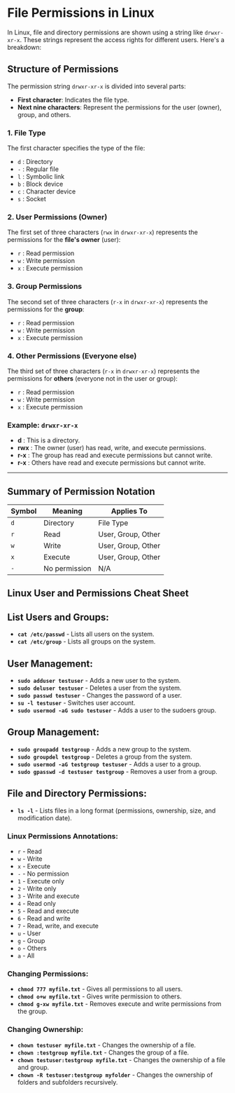 # File Permissions in Linux

In Linux, file and directory permissions are shown using a string like `drwxr-xr-x`. These strings represent the access rights for different users. Here's a breakdown:

## Structure of Permissions

The permission string `drwxr-xr-x` is divided into several parts:

- **First character**: Indicates the file type.
- **Next nine characters**: Represent the permissions for the user (owner), group, and others.

### 1. **File Type**
The first character specifies the type of the file:

- `d` : Directory
- `-` : Regular file
- `l` : Symbolic link
- `b` : Block device
- `c` : Character device
- `s` : Socket

### 2. **User Permissions (Owner)**
The first set of three characters (`rwx` in `drwxr-xr-x`) represents the permissions for the **file's owner** (user):

- `r` : Read permission
- `w` : Write permission
- `x` : Execute permission

### 3. **Group Permissions**
The second set of three characters (`r-x` in `drwxr-xr-x`) represents the permissions for the **group**:

- `r` : Read permission
- `w` : Write permission
- `x` : Execute permission

### 4. **Other Permissions (Everyone else)**
The third set of three characters (`r-x` in `drwxr-xr-x`) represents the permissions for **others** (everyone not in the user or group):

- `r` : Read permission
- `w` : Write permission
- `x` : Execute permission

### Example: `drwxr-xr-x`

- **d** : This is a directory.
- **rwx** : The owner (user) has read, write, and execute permissions.
- **r-x** : The group has read and execute permissions but cannot write.
- **r-x** : Others have read and execute permissions but cannot write.

---

## Summary of Permission Notation

| Symbol | Meaning  | Applies To |
|--------|----------|------------|
| `d`    | Directory| File Type  |
| `r`    | Read     | User, Group, Other |
| `w`    | Write    | User, Group, Other |
| `x`    | Execute  | User, Group, Other |
| `-`    | No permission | N/A     |


## Linux User and Permissions Cheat Sheet

## List Users and Groups:

* **`cat /etc/passwd`** - Lists all users on the system.
* **`cat /etc/group`** - Lists all groups on the system.

## User Management:

* **`sudo adduser testuser`** - Adds a new user to the system.
* **`sudo deluser testuser`** - Deletes a user from the system.
* **`sudo passwd testuser`** - Changes the password of a user.
* **`su -l testuser`** - Switches user account.
* **`sudo usermod -aG sudo testuser`** - Adds a user to the sudoers group.

## Group Management:

* **`sudo groupadd testgroup`** - Adds a new group to the system.
* **`sudo groupdel testgroup`** - Deletes a group from the system.
* **`sudo usermod -aG testgroup testuser`** - Adds a user to a group.
* **`sudo gpasswd -d testuser testgroup`** - Removes a user from a group.

## File and Directory Permissions:

* **`ls -l`** - Lists files in a long format (permissions, ownership, size, and modification date).

### Linux Permissions Annotations:

- `r` - Read
- `w` - Write
- `x` - Execute
- `-` - No permission
- `1` - Execute only
- `2` - Write only
- `3` - Write and execute
- `4` - Read only
- `5` - Read and execute
- `6` - Read and write
- `7` - Read, write, and execute
- `u` - User
- `g` - Group
- `o` - Others
- `a` - All

### Changing Permissions:

* **`chmod 777 myfile.txt`** - Gives all permissions to all users.
* **`chmod o+w myfile.txt`** - Gives write permission to others.
* **`chmod g-xw myfile.txt`** - Removes execute and write permissions from the group.

### Changing Ownership:

* **`chown testuser myfile.txt`** - Changes the ownership of a file.
* **`chown :testgroup myfile.txt`** - Changes the group of a file.
* **`chown testuser:testgroup myfile.txt`** - Changes the ownership of a file and group.
* **`chown -R testuser:testgroup myfolder`** - Changes the ownership of folders and subfolders recursively.

